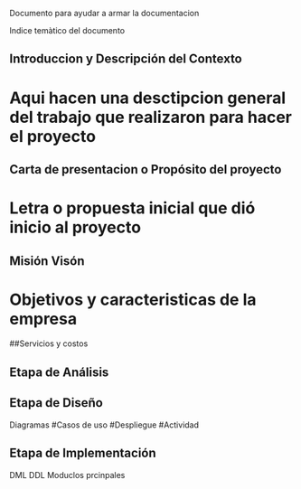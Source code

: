 Documento para ayudar a armar la documentacion


Indice temàtico del documento

## Introduccion y Descripción del Contexto
# Aqui hacen una desctipcion general del trabajo que realizaron para hacer el proyecto


## Carta de presentacion o Propósito del proyecto
# Letra o propuesta inicial que dió inicio al proyecto

## Misión Visón
# Objetivos y caracteristicas de la empresa 

##Servicios y costos
  


## Etapa de Análisis


## Etapa de Diseño
Diagramas
  #Casos de uso
  #Despliegue
  #Actividad

## Etapa de Implementación
  DML
  DDL
  Moduclos prcinpales
